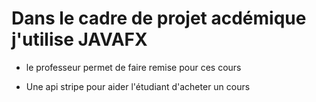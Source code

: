 # Dans le cadre de projet acdémique j'utilise JAVAFX
* le professeur permet de faire remise pour ces cours

* Une api stripe pour aider l'étudiant d'acheter un cours

